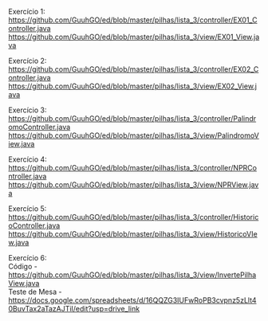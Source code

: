 Exercício 1:  
https://github.com/GuuhGO/ed/blob/master/pilhas/lista_3/controller/EX01_Controller.java  
https://github.com/GuuhGO/ed/blob/master/pilhas/lista_3/view/EX01_View.java  

Exercício 2:  
https://github.com/GuuhGO/ed/blob/master/pilhas/lista_3/controller/EX02_Controller.java  
https://github.com/GuuhGO/ed/blob/master/pilhas/lista_3/view/EX02_View.java  

Exercício 3:  
https://github.com/GuuhGO/ed/blob/master/pilhas/lista_3/controller/PalindromoController.java  
https://github.com/GuuhGO/ed/blob/master/pilhas/lista_3/view/PalindromoView.java  

Exercício 4:  
https://github.com/GuuhGO/ed/blob/master/pilhas/lista_3/controller/NPRController.java  
https://github.com/GuuhGO/ed/blob/master/pilhas/lista_3/view/NPRView.java  

Exercício 5:  
https://github.com/GuuhGO/ed/blob/master/pilhas/lista_3/controller/HistoricoController.java  
https://github.com/GuuhGO/ed/blob/master/pilhas/lista_3/view/HistoricoVIew.java  

Exercício 6:  
Código - https://github.com/GuuhGO/ed/blob/master/pilhas/lista_3/view/InvertePilhaView.java  
Teste de Mesa - https://docs.google.com/spreadsheets/d/16QQZG3IUFwRoPB3cvpnz5zLlt40BuvTax2aTazAJTiI/edit?usp=drive_link  
